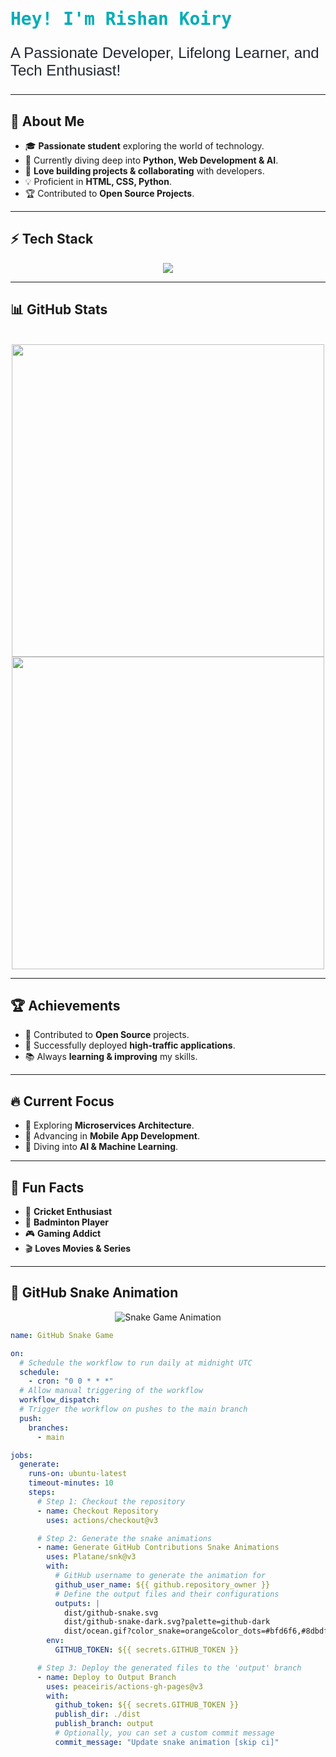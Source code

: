 <p align="center">
  <h1 style="font-family: 'Fira Code', monospace; color: #00ADB5;">Hey! I'm Rishan Koiry</h1>
  <p style="font-family: Arial, sans-serif; font-size: 1.5rem; color: #222831;">A Passionate Developer, Lifelong Learner, and Tech Enthusiast!</p>
</p>

---

## 🌌 **About Me**
- 🎓 **Passionate student** exploring the world of technology.
- 🌱 Currently diving deep into **Python, Web Development & AI**.
- 🚀 **Love building projects & collaborating** with developers.
- 💡 Proficient in **HTML, CSS, Python**.
- 🏆 Contributed to **Open Source Projects**.

---

## ⚡ **Tech Stack**
<p align="center">
  <img src="https://skillicons.dev/icons?i=html,css,python,github" />
</p>

---

## 📊 **GitHub Stats**
<p align="center">
  <br>
  <img src="https://github-readme-stats.vercel.app/api?username=Rishan-Koiry&show_icons=true&theme=tokyonight" width="500px">
  <br>
  <img src="https://github-readme-stats.vercel.app/api/top-langs/?username=Rishan-Koiry&layout=compact&theme=tokyonight" width="500px">
</p>

---

## 🏆 **Achievements**
- 🥇 Contributed to **Open Source** projects.
- 🌟 Successfully deployed **high-traffic applications**.
- 📚 Always **learning & improving** my skills.

---

## 🔥 **Current Focus**
- 🚀 Exploring **Microservices Architecture**.
- 📱 Advancing in **Mobile App Development**.
- 🧠 Diving into **AI & Machine Learning**.

---

## 🌟 **Fun Facts**
- 🏏 **Cricket Enthusiast**
- 🏸 **Badminton Player**
- 🎮 **Gaming Addict**
- 🎬 **Loves Movies & Series**

---

## 🐍 **GitHub Snake Animation**
<p align="center">
  <img src="https://github.com/Rishan-Koiry/Rishan-Koiry/blob/output/github-snake.svg" alt="Snake Game Animation" />
</p>

```yaml
name: GitHub Snake Game

on:
  # Schedule the workflow to run daily at midnight UTC
  schedule:
    - cron: "0 0 * * *"
  # Allow manual triggering of the workflow
  workflow_dispatch:
  # Trigger the workflow on pushes to the main branch
  push:
    branches:
      - main

jobs:
  generate:
    runs-on: ubuntu-latest
    timeout-minutes: 10
    steps:
      # Step 1: Checkout the repository
      - name: Checkout Repository
        uses: actions/checkout@v3

      # Step 2: Generate the snake animations
      - name: Generate GitHub Contributions Snake Animations
        uses: Platane/snk@v3
        with:
          # GitHub username to generate the animation for
          github_user_name: ${{ github.repository_owner }}
          # Define the output files and their configurations
          outputs: |
            dist/github-snake.svg
            dist/github-snake-dark.svg?palette=github-dark
            dist/ocean.gif?color_snake=orange&color_dots=#bfd6f6,#8dbdff,#64a1f4,#4b91f1,#3c7dd9
        env:
          GITHUB_TOKEN: ${{ secrets.GITHUB_TOKEN }}

      # Step 3: Deploy the generated files to the 'output' branch
      - name: Deploy to Output Branch
        uses: peaceiris/actions-gh-pages@v3
        with:
          github_token: ${{ secrets.GITHUB_TOKEN }}
          publish_dir: ./dist
          publish_branch: output
          # Optionally, you can set a custom commit message
          commit_message: "Update snake animation [skip ci]"

